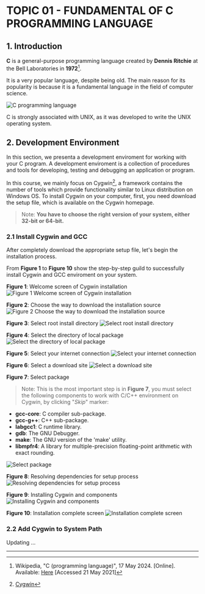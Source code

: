 # TOPIC 01 - FUNDAMENTAL OF C PROGRAMMING LANGUAGE

## 1. Introduction

**C** is a general-purpose programming language created by **Dennis Ritchie** at the Bell Laboratories in **1972**[^1].

It is a very popular language, despite being old. The main reason for its popularity is because it is a fundamental language in the field of computer science.

![C programming language](../asset/image/Topic_01/topic-01__C-Programming-Language.png)

C is strongly associated with UNIX, as it was developed to write the UNIX operating system.

## 2. Development Environment

In this section, we presenta a development enviroment for working with your C program. A development enviroment is a collection of procedures and tools for developing, testing and debugging an application or program.

In this course, we mainly focus on Cygwin[^2], a framework contains the number of tools which provide functionality similar to Linux distribution on Windows OS. To install Cygwin on your computer, first, you need download the setup file, which is available on the Cygwin homepage.

> Note: **You have to choose the right version of your system, either 32-bit or 64-bit.**

### 2.1 Install Cygwin and GCC

After completely download the appropriate setup file, let's begin the installation process.

From **Figure 1** to **Figure 10** show the step-by-step guild to successfully install Cygwin and GCC enviroment on your system.

**Figure 1**: Welcome screen of Cygwin installation
![Figure 1 Welcome screen of Cygwin installation](../asset/image/Topic_01/figure1_welcome_screen_of_cygwin_installation.png)

**Figure 2**: Choose the way to download the installation source
![Figure 2 Choose the way to download the installation source](../asset/image/Topic_01/figure2_choose_the_way_to_download_the_installation_source.png)

**Figure 3**: Select root install directory
![Select root install directory](../asset/image/Topic_01/figure3_select_root_install_directory.png)

**Figure 4**: Select the directory of local package
![Select the directory of local package](../asset/image/Topic_01/figure4_select_the_directory_of_local_package.png)

**Figure 5**: Select your internet connection
![Select your internet connection](../asset/image/Topic_01/figure5_select_your_internet_connection.png)

**Figure 6**: Select a download site
![Select a download site](../asset/image/Topic_01/figure6_select_a_download_site.png)

**Figure 7**: Select package
> Note: This is the most important step is in **Figure 7**, you must select the following components to work with C/C++ environment on Cygwin, by clicking "*Skip*" marker:

- **gcc-core**: C compiler sub-package.
- **gcc-g++**: C++ sub-package.
- **labgcc1**: C runtime library.
- **gdb**: The GNU Debugger.
- **make**: The GNU version of the 'make' utility.
- **libmpfr4**: A library for multiple-precision floating-point arithmetic with exact rounding.

![Select package](../asset/image/Topic_01/figure7_select_package.png)

**Figure 8**: Resolving dependencies for setup process
![Resolving dependencies for setup process](../asset/image/Topic_01/figure8_resolving_dependencies_for_setup_process.png)

**Figure 9**: Installing Cygwin and components
![Installing Cygwin and components](../asset/image/Topic_01/figure9_installing_cygwin_and_components.png)

**Figure 10**: Installation complete screen
![Installation complete screen](../asset/image/Topic_01/figure10_installation_complete_screen.png)

### 2.2 Add Cygwin to System Path

Updating ...

----
[^1]: Wikipedia, "C (programming language)", 17 May 2024. [Online]. Available: [Here](https://en.wikipedia.org/wiki/C_(programming_language)) [Accessed 21 May 2021]
[^2]: [Cygwin](https://www.cygwin.com/)
